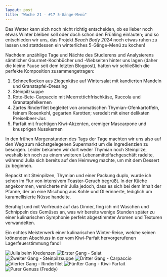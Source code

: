 ```yaml
---
layout: post
title: "Woche 21 - #17 5-Gänge-Menü"
---
```


Das Wetter kann sich noch nicht richtig entscheiden, ob es lieber noch etwas Winter bleiben soll oder doch schon den Frühling einläuten; und so entschieden wir uns, das Projekt *Beach Body 2024* noch etwas ruhen zu lassen und stattdessen ein winterliches 5-Gänge-Menü zu kochen!

Nachdem unzählige Tage und Nächte des Studierens und Analysierens sämtlicher Gourmet-Kochbücher und -Webseiten hinter uns lagen (daher die kleine Pause seit dem letzten Blogpost), hatten wir schließlich die perfekte Komposition zusammengetragen:

1. Schneeflocken aus Ziegenkäse auf Wintersalat mit kandierten Mandeln und Granatapfel-Dressing
2. Steinpilzsuppe
3. Rote-Bete-Carpaccio mit Meerrettichfrischkäse, Ruccola und Granatapfelkernen
4. Zartes Rinderfilet begleitet von aromatischen Thymian-Ofenkartoffeln, feinem Rosenkohl, gegarten Karotten; veredelt mit einer delikaten Preiselbeer-Jus
5. Parfait mit fruchtigen Kiwi-Akzenten, cremiger Mascarpone und knusprigen Nusskernen

In den frühen Morgenstunden des Tags der Tage machten wir uns also auf den Weg zum nächstgelegenen Supermarkt um die Ingredienzien zu besorgen. Leider bekamen wir dort weder Thymian noch Steinpilze, weshalb ich noch zu einem weiteren Lebensmittelfachgeschäft radelte, während Julia sich bereits auf den Heimweg machte, um mit dem Dessert zu beginnen.

Bepackt mit Steinpilzen, Thymian und einer Packung duplo, wurde ich schon im Flur von intensivem Toaster-Geruch begrüßt. In der Küche angekommen, versicherte mir Julia jedoch, dass es sich bei dem Inhalt der Pfanne, der an eine Mischung aus Kohle und Öl erinnerte, lediglich um karamellisierte Nüsse handelte.

Beruhigt und mit Vorfreude auf das Dinner, fing ich mit Waschen und Schnippeln des Gemüses an, was wir bereits wenige Stunden später zu einer kulinarischen Symphonie perfekt abgestimmter Aromen und Texturen verwandelten.

Ein echtes Meisterwerk einer kulinarischen Winter-Reise, welche seinen krönenden Abschluss in der vom Kiwi-Parfait hervorgerufenen Lagerfeuerstimmung fand!

![Julia beim Kredenzen](/images/021_01.png)
![Erster Gang - Salat](/images/021_02.png)
![Zweiter Gang - Steinpilzsuppe](/images/021_03.png)
![Dritter Gang - Carpaccio](/images/021_04.png)
![Vierter Gang - Rinderfilet](/images/021_05.png)
![Fünfter Gang - Kiwi-Parfait](/images/021_06.png)
![Purer Genuss (Freddy)](/images/021_07.png)
